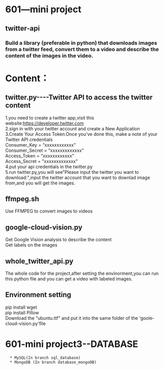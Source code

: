 # 601—mini project
## twitter-api
### Build a library (preferable in python) that downloads images from a twitter feed, convert them to a video and describe the content of the images in the video.

# Content：

## twitter.py----Twitter API to access the twitter content  
1.you need to create a twitter app,visit this website:https://developer.twitter.com  
2.sign in with your twitter account and create a New Application  
3.Create Your Access Token.Once you’ve done this, make a note of your Twitter API credentials  
Consumer_Key = “xxxxxxxxxxxx”   
Consumer_Secret  = “xxxxxxxxxxxxx”  
Access_Token  = “xxxxxxxxxxxx”  
Access_Secret = "xxxxxxxxxxxxx"  
4.put your api credentials in the twitter.py  
5.run twitter.py,you will see"Please input the twitter you want to download:",input the twitter account that you want to downlad image from,and you will get the images.

## ffmpeg.sh  
  Use FFMPEG to convert images to videos

## google-cloud-vision.py  
  Get Google Vision analysis to describe the content  
  Get labels on the images

## whole_twitter_api.py  
  The whole code for the project,after setting the envinorment,you can run this python file and you can get a video with labeled images.
  
## Environment setting  
  pip install wget  
  pip install Pillow  
  Download the "ubuntu.ttf" and put it into the same folder of the 'goole-cloud-vision.py'file
  
  
  # 601-mini project3--DATABASE
      * MySQL(In branch sql_database)
      * MongoDB (In branch database_mongoDB)
